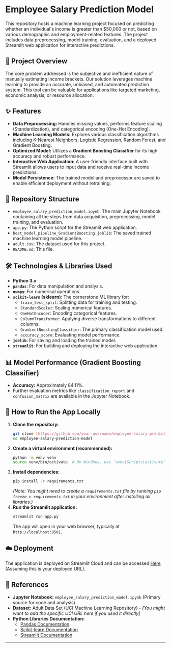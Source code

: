 # Employee Salary Prediction Model

This repository hosts a machine learning project focused on predicting whether an individual's income is greater than \$50,000 or not, based on various demographic and employment-related features. The project includes data preprocessing, model training, evaluation, and a deployed Streamlit web application for interactive predictions.

## 🚀 Project Overview

The core problem addressed is the subjective and inefficient nature of manually estimating income brackets. Our solution leverages machine learning to provide an accurate, unbiased, and automated prediction system. This tool can be valuable for applications like targeted marketing, economic analysis, or resource allocation.

## ✨ Features

* **Data Preprocessing:** Handles missing values, performs feature scaling (Standardization), and categorical encoding (One-Hot Encoding).
* **Machine Learning Models:** Explores various classification algorithms including K-Nearest Neighbors, Logistic Regression, Random Forest, and Gradient Boosting.
* **Optimized Model:** Utilizes a **Gradient Boosting Classifier** for its high accuracy and robust performance.
* **Interactive Web Application:** A user-friendly interface built with Streamlit allows users to input data and receive real-time income predictions.
* **Model Persistence:** The trained model and preprocessor are saved to enable efficient deployment without retraining.

## 📁 Repository Structure

* `employee_salary_prediction_model.ipynb`: The main Jupyter Notebook containing all the steps from data acquisition, preprocessing, model training, and evaluation.
* `app.py`: The Python script for the Streamlit web application.
* `best_model_pipeline_GradientBoosting.joblib`: The saved trained machine learning model pipeline.
* `adult.csv`: The dataset used for this project.
* `README.md`: This file.

## 🛠️ Technologies & Libraries Used

* **Python 3.x**
* **`pandas`**: For data manipulation and analysis.
* **`numpy`**: For numerical operations.
* **`scikit-learn` (sklearn)**: The cornerstone ML library for:
    * `train_test_split`: Splitting data for training and testing.
    * `StandardScaler`: Scaling numerical features.
    * `OneHotEncoder`: Encoding categorical features.
    * `ColumnTransformer`: Applying diverse transformations to different columns.
    * `GradientBoostingClassifier`: The primary classification model used.
    * `accuracy_score`: Evaluating model performance.
* **`joblib`**: For saving and loading the trained model.
* **`streamlit`**: For building and deploying the interactive web application.

## 📊 Model Performance (Gradient Boosting Classifier)

* **Accuracy:** Approximately 84.11%.
* Further evaluation metrics like `classification_report` and `confusion_matrix` are available in the Jupyter Notebook.

## 🚀 How to Run the App Locally

1.  **Clone the repository:**
    ```bash
    git clone [https://github.com/your-username/employee-salary-prediction-model.git](https://github.com/your-username/employee-salary-prediction-model.git)
    cd employee-salary-prediction-model
    ```
2.  **Create a virtual environment (recommended):**
    ```bash
    python -m venv venv
    source venv/bin/activate  # On Windows, use `venv\Scripts\activate`
    ```
3.  **Install dependencies:**
    ```bash
    pip install -r requirements.txt
    ```
    *(Note: You might need to create a `requirements.txt` file by running `pip freeze > requirements.txt` in your environment after installing all libraries.)*
4.  **Run the Streamlit application:**
    ```bash
    streamlit run app.py
    ```
    The app will open in your web browser, typically at `http://localhost:8501`. 

## ☁️ Deployment

The application is deployed on Streamlit Cloud and can be accessed [Here](https://employee-salary-prediction-model.streamlit.app/) (Assuming this is your deployed URL).

## 📄 References

* **Jupyter Notebook:** `employee_salary_prediction_model.ipynb` (Primary source for code and analysis)
* **Dataset:** Adult Data Set (UCI Machine Learning Repository) - *[You might want to add the specific UCI URL here if you used it directly]*
* **Python Libraries Documentation:**
    * [Pandas Documentation](https://pandas.pydata.org/docs/)
    * [Scikit-learn Documentation](https://scikit-learn.org/stable/documentation.html)
    * [Streamlit Documentation](https://docs.streamlit.io/)

---
